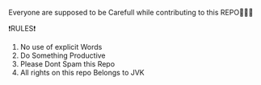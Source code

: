 Everyone are supposed to be Carefull while contributing to this REPO💙💙💙

❗RULES❗
1) No use of explicit Words
2) Do Something Productive
3) Please Dont Spam this Repo
4) All rights on this repo Belongs to JVK
